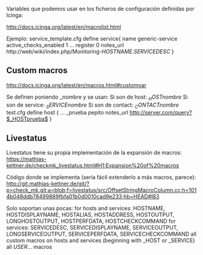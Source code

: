 Variables que podemos usar en los ficheros de configuración definidas por Icinga:

http://docs.icinga.org/latest/en/macrolist.html

Ejemplo:
service_template.cfg
define service{
        name                            generic-service
        active_checks_enabled           1
...
        register                        0
        notes_url                       http://web/wiki/index.php/Monitoring-$HOSTNAME$.$SERVICEDESC$
}


## Custom macros
http://docs.icinga.org/latest/en/macros.html#customvar

Se definen poniendo _nombre y se usan:
  Si son de host: $_HOSTnombre$
  Si son de service: $_SERVICEnombre$
  Si son de contact: $_CONTACTnombre$
test.cfg
define host {
    ...
    _prueba                        pepito
    notes_url                      http://server.com/query?$_HOSTprueba$
}

## Livestatus
Livestatus tiene su propia implementación de la expansión de macros:
https://mathias-kettner.de/checkmk_livestatus.html#H1:Expansion%20of%20macros

Código donde se implementa (sería fácil extenderlo a más macros, parece):
http://git.mathias-kettner.de/git/?p=check_mk.git;a=blob;f=livestatus/src/OffsetStringMacroColumn.cc;h=1014b048ddb78499889fbfa01b0d0010cad9e233;hb=HEAD#l83

Solo soportan unas pocas:
for hosts and services: HOSTNAME, HOSTDISPLAYNAME, HOSTALIAS, HOSTADDRESS, HOSTOUTPUT, LONGHOSTOUTPUT, HOSTPERFDATA, HOSTCHECKCOMMAND
for services: SERVICEDESC, SERVICEDISPLAYNAME, SERVICEOUTPUT, LONGSERVICEOUTPUT, SERVICEPERFDATA, SERVICECHECKCOMMAND
all custom macros on hosts and services (beginning with _HOST or _SERVICE)
all $USER...$ macros
